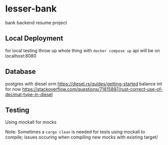 # lesser-bank

bank backend resume project

## Local Deployment

for local testing throw up whole thing with
`docker compose up`
api will be on localhost:8080

## Database

postgres with diesel orm
<https://diesel.rs/guides/getting-started>
balance int for now <https://stackoverflow.com/questions/71815897/rust-correct-use-of-decimal-type-in-diesel>

## Testing
Using mockall for mocks

Note: Sometimes a `cargo clean` is needed for tests using mockall to compile; issues occuring when compiling new mocks with existing target/